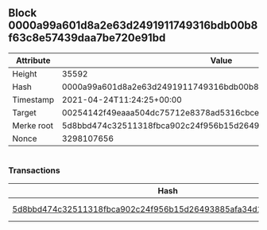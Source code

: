 ## Block 0000a99a601d8a2e63d2491911749316bdb00b8f63c8e57439daa7be720e91bd

Attribute | Value
--- | ---
Height | 35592
Hash | 0000a99a601d8a2e63d2491911749316bdb00b8f63c8e57439daa7be720e91bd
Timestamp | 2021-04-24T11:24:25+00:00
Target | 00254142f49eaaa504dc75712e8378ad5316cbcead634704b3734b6271167cc4
Merke root | 5d8bbd474c32511318fbca902c24f956b15d26493885afa34d18cf7df67795db
Nonce | 3298107656

```

```

### Transactions

Hash | Amount
--- | ---
[5d8bbd474c32511318fbca902c24f956b15d26493885afa34d18cf7df67795db](5d8bbd474c32511318fbca902c24f956b15d26493885afa34d18cf7df67795db.md) | 10.00000000 SKEPTI 
